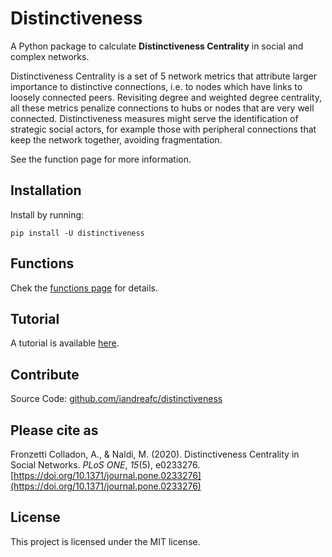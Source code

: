 # Distinctiveness

A Python package to calculate **Distinctiveness Centrality** in social and complex networks.

Distinctiveness Centrality is a set of 5 network metrics that attribute larger importance to distinctive connections, i.e. to nodes which have links to loosely connected peers. Revisiting degree and weighted degree centrality, all these metrics penalize connections to hubs or nodes that are very well connected. Distinctiveness measures might serve the identification of strategic social actors, for example those with peripheral connections that keep the network together, avoiding fragmentation. 

See the function page for more information.

## Installation
Install by running:

    pip install -U distinctiveness

## Functions
Chek the [functions page](functions.md) for details.

## Tutorial
A tutorial is available [here](https://github.com/iandreafc/distinctiveness/blob/master/DistinctivenessCentralityDemo.ipynb).

## Contribute

Source Code: [github.com/iandreafc/distinctiveness](https://github.com/iandreafc/distinctiveness)

## Please cite as

Fronzetti Colladon, A., & Naldi, M. (2020). Distinctiveness Centrality in Social Networks. *PLoS ONE*, *15*(5), e0233276. [https://doi.org/10.1371/journal.pone.0233276](https://doi.org/10.1371/journal.pone.0233276)

## License

This project is licensed under the MIT license.